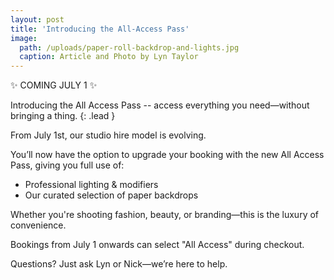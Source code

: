 ```yaml
---
layout: post
title: 'Introducing the All-Access Pass'
image:
  path: /uploads/paper-roll-backdrop-and-lights.jpg
  caption: Article and Photo by Lyn Taylor
---
```


✨ COMING JULY 1 ✨

Introducing the All Access Pass -- access everything you need—without bringing a thing.
{: .lead }

From July 1st, our studio hire model is evolving.

You’ll now have the option to upgrade your booking with the new All Access Pass, giving you full use of:

- Professional lighting & modifiers
- Our curated selection of paper backdrops

Whether you're shooting fashion, beauty, or branding—this is the luxury of convenience.

Bookings from July 1 onwards can select "All Access" during checkout.

Questions? Just ask Lyn or Nick—we’re here to help.